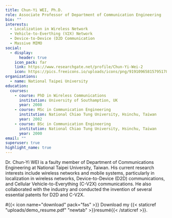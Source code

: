 ```yaml
---
title: Chun-Yi WEI, Ph.D.
role: Associate Professor of Department of Communication Engineering
bio: ""
interests:
  - Localization in Wireless Network
  - Vehicle-to-Everthing (V2X) Network
  - Device-to-Device (D2D Communication
  - Massive MIMO
social:
  - display:
      header: true
    icon_pack: far
    link: https://www.researchgate.net/profile/Chun-Yi-Wei-2
    icon: https://pics.freeicons.io/uploads/icons/png/9191096581579517872-512.png
organizations:
  - name: National Taipei University
education:
  courses:
    - course: PhD in Wireless Communications
      institution: University of Southamption, UK
      year: 2008
    - course: MSc in Communication Engineering
      institution: National Chiao Tung University, Hsinchu, Taiwan
      year: 2002
    - course: BSc in Communication Engineering
      institution: National Chiao Tung University, Hsinchu, Taiwan
      year: 2000
email: ""
superuser: true
highlight_name: true
---
```


Dr. Chun-Yi WEI is a faulty member of Department of Communications Engineering at National Taipei University, Taiwan. His current research interests include wireless networks and mobile systems, particularly in localization in wireless  networks, Device-to-Device (D2D) communications, and Cellular Vehicle-to-Everything (C-V2X) communications. He also collaborated with the industry and conducted the invention of several essential patents for D2D and C-V2X. 

#{{< icon name="download" pack="fas" >}} Download my {{< staticref "uploads/demo_resume.pdf" "newtab" >}}resumé{{< /staticref >}}.
